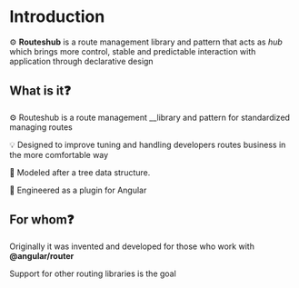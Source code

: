 # Introduction

⚙ **Routeshub** is a route management library and pattern that acts as _hub_ which brings more control,  stable and predictable interaction with application through declarative design

## What is it❓

⚙ Routeshub is a route management __library and pattern for standardized managing routes

💡 Designed to improve tuning and handling developers routes business in the more comfortable way

🔧 Modeled after a tree data structure. 

🔩 Engineered as a plugin for Angular

## For whom❓

Originally it was invented and developed for those who work with **@angular/router**

Support for other routing libraries is the goal

